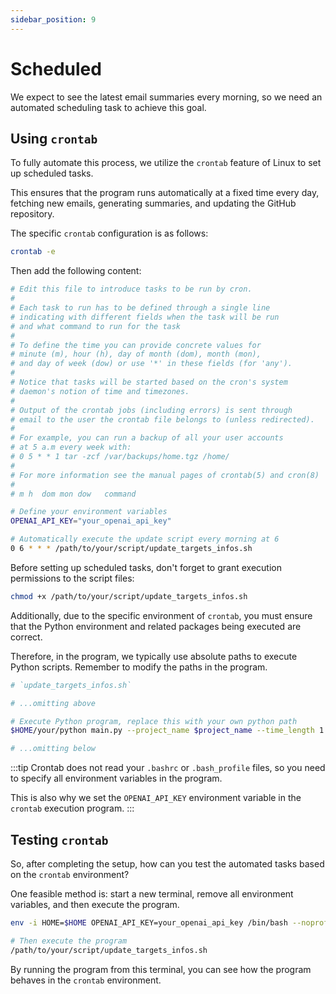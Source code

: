 ```yaml
---
sidebar_position: 9
---
```


# Scheduled

We expect to see the latest email summaries every morning, so we need an automated scheduling task to achieve this goal.

## Using `crontab`

To fully automate this process, we utilize the `crontab` feature of Linux to set up scheduled tasks.

This ensures that the program runs automatically at a fixed time every day, fetching new emails, generating summaries, and updating the GitHub repository.

The specific `crontab` configuration is as follows:

```bash
crontab -e
```

Then add the following content:

```bash
# Edit this file to introduce tasks to be run by cron.
#
# Each task to run has to be defined through a single line
# indicating with different fields when the task will be run
# and what command to run for the task
#
# To define the time you can provide concrete values for
# minute (m), hour (h), day of month (dom), month (mon),
# and day of week (dow) or use '*' in these fields (for 'any').
#
# Notice that tasks will be started based on the cron's system
# daemon's notion of time and timezones.
#
# Output of the crontab jobs (including errors) is sent through
# email to the user the crontab file belongs to (unless redirected).
#
# For example, you can run a backup of all your user accounts
# at 5 a.m every week with:
# 0 5 * * 1 tar -zcf /var/backups/home.tgz /home/
#
# For more information see the manual pages of crontab(5) and cron(8)
#
# m h  dom mon dow   command

# Define your environment variables
OPENAI_API_KEY="your_openai_api_key"

# Automatically execute the update script every morning at 6
0 6 * * * /path/to/your/script/update_targets_infos.sh
```

Before setting up scheduled tasks, don't forget to grant execution permissions to the script files:

```bash
chmod +x /path/to/your/script/update_targets_infos.sh
```

Additionally, due to the specific environment of `crontab`, you must ensure that the Python environment and related packages being executed are correct.

Therefore, in the program, we typically use absolute paths to execute Python scripts. Remember to modify the paths in the program.

```bash
# `update_targets_infos.sh`

# ...omitting above

# Execute Python program, replace this with your own python path
$HOME/your/python main.py --project_name $project_name --time_length 1 2>&1

# ...omitting below
```

:::tip
Crontab does not read your `.bashrc` or `.bash_profile` files, so you need to specify all environment variables in the program.

This is also why we set the `OPENAI_API_KEY` environment variable in the `crontab` execution program.
:::

## Testing `crontab`

So, after completing the setup, how can you test the automated tasks based on the `crontab` environment?

One feasible method is: start a new terminal, remove all environment variables, and then execute the program.

```bash
env -i HOME=$HOME OPENAI_API_KEY=your_openai_api_key /bin/bash --noprofile --norc

# Then execute the program
/path/to/your/script/update_targets_infos.sh
```

By running the program from this terminal, you can see how the program behaves in the `crontab` environment.
